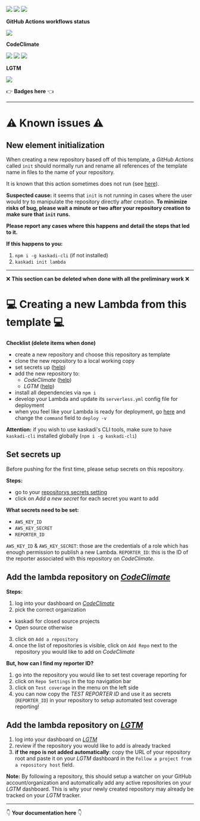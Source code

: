 ![](https://img.shields.io/github/package-json/v/kaskadi/kaskadi-request-amz-stock-update-lambda)
![](https://img.shields.io/badge/code--style-standard-blue)
![](https://img.shields.io/github/license/kaskadi/kaskadi-request-amz-stock-update-lambda?color=blue)

**GitHub Actions workflows status**

![](https://img.shields.io/github/workflow/status/kaskadi/kaskadi-request-amz-stock-update-lambda/deploy?label=deployed&logo=Amazon%20AWS)
<!-- Only for branches which are not release/** or master -->
<!-- ![](https://img.shields.io/github/workflow/status/kaskadi/kaskadi-request-amz-stock-update-lambda/syntax-test?label=syntax-test&logo=serverless) -->

**CodeClimate**

[![](https://img.shields.io/codeclimate/maintainability/kaskadi/kaskadi-request-amz-stock-update-lambda?label=maintainability&logo=Code%20Climate)](https://codeclimate.com/github/kaskadi/kaskadi-request-amz-stock-update-lambda)
[![](https://img.shields.io/codeclimate/tech-debt/kaskadi/kaskadi-request-amz-stock-update-lambda?label=technical%20debt&logo=Code%20Climate)](https://codeclimate.com/github/kaskadi/kaskadi-request-amz-stock-update-lambda)
[![](https://img.shields.io/codeclimate/coverage/kaskadi/kaskadi-request-amz-stock-update-lambda?label=test%20coverage&logo=Code%20Climate)](https://codeclimate.com/github/kaskadi/kaskadi-request-amz-stock-update-lambda)

**LGTM**

[![](https://img.shields.io/lgtm/grade/javascript/github/kaskadi/kaskadi-request-amz-stock-update-lambda?label=code%20quality&logo=LGTM)](https://lgtm.com/projects/g/kaskadi/kaskadi-request-amz-stock-update-lambda/?mode=list&logo=LGTM)

:point_right: **Badges here** :point_left:

****

# :warning: Known issues :warning:

## New element initialization

When creating a new repository based off of this template, a _GitHub Actions_ called `init` should normally run and rename all references of the template name in files to the name of your repository.

It is known that this action sometimes does not run (see [here](https://github.com/kaskadi/template-kaskadi-element/issues/17)).

**Suspected cause:** it seems that `init` is not running in cases where the user would try to manipulate the repository directly after creation. **To minimize risks of bug, please wait a minute or two after your repository creation to make sure that `init` runs.**

**Please report any cases where this happens and detail the steps that led to it.**

**If this happens to you:**
1. `npm i -g kaskadi-cli` (if not installed)
2. `kaskadi init lambda`

****

❌ **This section can be deleted when done with all the preliminary work** ❌

# :computer: Creating a new Lambda from this template :computer:

**Checklist (delete items when done)**
- create a new repository and choose this repository as template
- clone the new repository to a local working copy
- set secrets up ([help](#Set-secrets-up))
- add the new repository to:
  - _CodeClimate_ ([help](#Add-the-lambda-repository-on-CodeClimate))
  - _LGTM_ ([help](#Add-the-lambda-repository-on-LGTM))
- install all dependencies via `npm i`
- develop your Lambda and update its `serverless.yml` config file for deployment
- when you feel like your Lambda is ready for deployment, go [here](./.github/workflows/deploy.yml) and change the `command` field to `deploy -v`

**Attention:** if you wish to use kaskadi's CLI tools, make sure to have `kaskadi-cli` installed globally (`npm i -g kaskadi-cli`)

## Set secrets up

Before pushing for the first time, please setup secrets on this repository.

**Steps:**
- go to your [repositorys secrets setting](../../settings/secrets)
- click on _Add a new secret_ for each secret you want to add

**What secrets need to be set:**
- `AWS_KEY_ID`
- `AWS_KEY_SECRET`
- `REPORTER_ID`

`AWS_KEY_ID` & `AWS_KEY_SECRET`: those are the credentials of a role which has enough permission to publish a new Lambda.
`REPORTER_ID`: this is the ID of the reporter associated with this repository on _CodeClimate_.

## Add the lambda repository on [_CodeClimate_](https://codeclimate.com)

**Steps:**
1. log into your dashboard on [_CodeClimate_](https://codeclimate.com/dashboard)
2. pick the correct organization
  - kaskadi for closed source projects
  - Open source otherwise
3. click on `Add a repository`
4. once the list of repositories is visible, click on `Add Repo` next to the repository you would like to add on _CodeClimate_

**But, how can I find my reporter ID?**

1. go into the repository you would like to set test coverage reporting for
2. click on `Repo Settings` in the top navigation bar
3. click on `Test coverage` in the menu on the left side
4. you can now copy the _TEST REPORTER ID_ and use it as secrets (`REPORTER_ID`) in your repository to setup automated test coverage reporting!

## Add the lambda repository on [_LGTM_](https://lgtm.com)

1. log into your dashboard on [_LGTM_](https://lgtm.com/dashboard)
2. review if the repository you would like to add is already tracked
3. **if the repo is not added automatically**: copy the URL of your repository root and paste it on your _LGTM_ dashboard in the `Follow a project from a repository host` field.

**Note:** By following a repository, this should setup a watcher on your GitHub account/organization and automatically add any active repositories on your _LGTM_ dashboard. This is why your newly created repository may already be tracked on your _LGTM_ tracker.

****

:point_down: **Your documentation here** :point_down:

